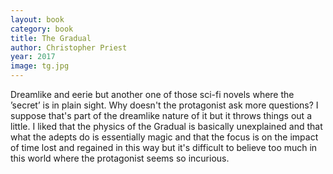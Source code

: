 ```yaml
---
layout: book
category: book
title: The Gradual
author: Christopher Priest
year: 2017
image: tg.jpg
---
```

Dreamlike and eerie but another one of those sci-fi novels where the ’secret’ is in plain sight. Why doesn't the protagonist ask more questions? I suppose that's part of the dreamlike nature of it but it throws things out a little. I liked that the physics of the Gradual is basically unexplained and that what the adepts do is essentially magic and that the focus is on the impact of time lost and regained in this way but it's difficult to believe too much in this world where the protagonist seems so incurious.
